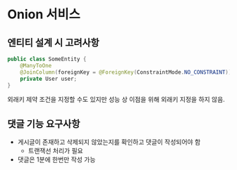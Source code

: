 # Onion 서비스

## 엔티티 설계 시 고려사항
```java
public class SomeEntity {
    @ManyToOne
    @JoinColumn(foreignKey = @ForeignKey(ConstraintMode.NO_CONSTRAINT))
    private User user;
}
```
외래키 제약 조건을 지정할 수도 있지만 성능 상 이점을 위해 외래키 지정을 하지 않음.

## 댓글 기능 요구사항

- 게시글이 존재하고 삭제되지 않았는지를 확인하고 댓글이 작성되어야 함
  - 트랜잭선 처리가 필요
- 댓글은 1분에 한번만 작성 가능    